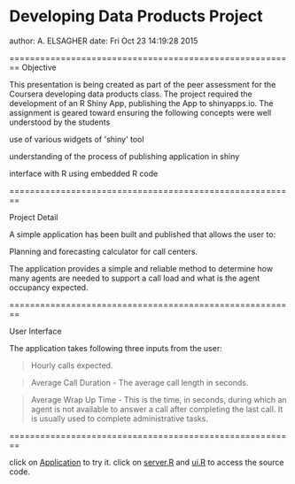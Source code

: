 Developing Data Products Project
========================================================
author: A. ELSAGHER
date: Fri Oct 23 14:19:28 2015


========================================================
Objective

This presentation is being created as part of the peer assessment for the Coursera developing data products class. The project required the development of an R Shiny App, publishing the App to shinyapps.io. The assignment is geared toward ensuring the following concepts were well understood by the students

use of various widgets of 'shiny' tool

understanding of the process of publishing application in shiny

interface with R using embedded R code


========================================================

Project Detail

A simple application has been built and published that allows the user to:

Planning and forecasting calculator for call centers.

The application provides a simple and reliable method to determine how many agents are needed to support a call load and what is the agent occupancy expected. 



========================================================

User Interface

The application takes following three inputs from the user:


> Hourly calls expected.

> Average Call Duration - The average call length in seconds.

> Average Wrap Up Time - This is the time, in seconds, during which an agent is not available to answer a call after completing the last call. It is usually used to complete administrative tasks.


========================================================


click on  [Application](https://cybersager.shinyapps.io/CCalc)  to try it. click on [server.R](https://github.com/Cybersager/Developing-Data-Products-/blob/master/server.R) and [ui.R](https://github.com/Cybersager/Developing-Data-Products-/blob/master/ui.R) to access the source code.
